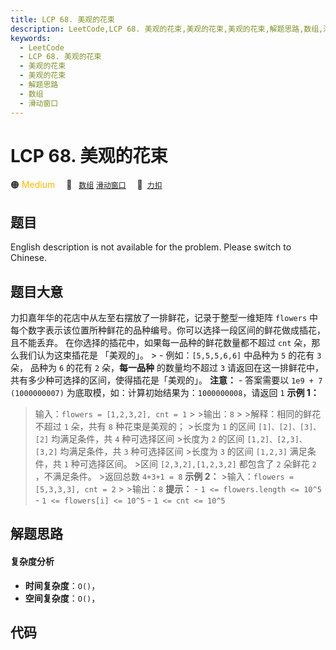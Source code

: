```yaml
---
title: LCP 68. 美观的花束
description: LeetCode,LCP 68. 美观的花束,美观的花束,美观的花束,解题思路,数组,滑动窗口
keywords:
  - LeetCode
  - LCP 68. 美观的花束
  - 美观的花束
  - 美观的花束
  - 解题思路
  - 数组
  - 滑动窗口
---
```


# LCP 68. 美观的花束

🟠 <font color=#ffb800>Medium</font>&emsp; 🔖&ensp; [`数组`](/tag/array.md) [`滑动窗口`](/tag/sliding-window.md)&emsp; 🔗&ensp;[`力扣`](https://leetcode.cn/problems/1GxJYY)

## 题目

English description is not available for the problem. Please switch to
Chinese.


## 题目大意

力扣嘉年华的花店中从左至右摆放了一排鲜花，记录于整型一维矩阵 `flowers`
中每个数字表示该位置所种鲜花的品种编号。你可以选择一段区间的鲜花做成插花，且不能丢弃。 在你选择的插花中，如果每一品种的鲜花数量都不超过 `cnt`
朵，那么我们认为这束插花是 「美观的」。 > - 例如：`[5,5,5,6,6]` 中品种为 `5` 的花有 `3` 朵， 品种为 `6` 的花有 `2`
朵，**每一品种** 的数量均不超过 `3` 请返回在这一排鲜花中，共有多少种可选择的区间，使得插花是「美观的」。 **注意：** \- 答案需要以
`1e9 + 7 (1000000007)` 为底取模，如：计算初始结果为：`1000000008`，请返回 `1` **示例 1：**
>输入：`flowers = [1,2,3,2], cnt = 1` > >输出：`8` > >解释：相同的鲜花不超过 `1` 朵，共有 `8`
种花束是美观的； >长度为 `1` 的区间 `[1]、[2]、[3]、[2]` 均满足条件，共 `4` 种可选择区间 >长度为 `2` 的区间
`[1,2]、[2,3]、[3,2]` 均满足条件，共 `3` 种可选择区间 >长度为 `3` 的区间 `[1,2,3]` 满足条件，共 `1`
种可选择区间。 >区间 `[2,3,2],[1,2,3,2]` 都包含了 `2` 朵鲜花 `2` ，不满足条件。 >返回总数 `4+3+1 = 8`
**示例 2：** >输入：`flowers = [5,3,3,3], cnt = 2` > >输出：`8` **提示：** \- `1 <=
flowers.length <= 10^5` \- `1 <= flowers[i] <= 10^5` \- `1 <= cnt <= 10^5`


## 解题思路

#### 复杂度分析

- **时间复杂度**：`O()`，
- **空间复杂度**：`O()`，

## 代码

```javascript

```